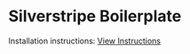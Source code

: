 # Silverstripe Boilerplate

Installation instructions: [View Instructions](https://github.com/Rhym/silverstripe-boilerplate-installer)
